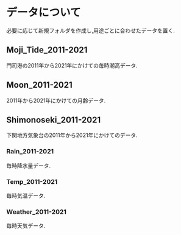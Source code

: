 # データについて
必要に応じて新規フォルダを作成し,用途ごとに合わせたデータを置く.

## Moji_Tide_2011-2021
門司港の2011年から2021年にかけての毎時潮高データ.
## Moon_2011-2021
2011年から2021年にかけての月齢データ.
## Shimonoseki_2011-2021
下関地方気象台の2011年から2021年にかけてのデータ.
### Rain_2011-2021
毎時降水量データ.
### Temp_2011-2021
毎時気温データ.
### Weather_2011-2021
毎時天気データ.